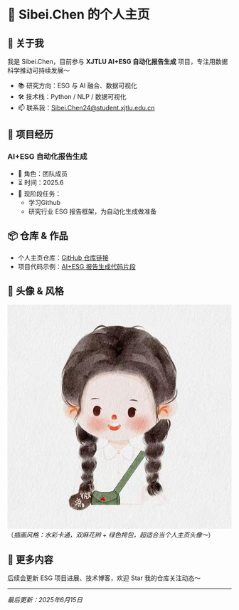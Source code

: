 # 👧 Sibei.Chen 的个人主页  

## 🌟 关于我  
我是 Sibei.Chen，目前参与 **XJTLU AI+ESG 自动化报告生成** 项目，专注用数据科学推动可持续发展～  

- 📚 研究方向：ESG 与 AI 融合、数据可视化  
- 🛠️ 技术栈：Python / NLP / 数据可视化  
- 📫 联系我：[Sibei.Chen24@student.xjtlu.edu.cn](mailto:Sibei.Chen24@student.xjtlu.edu.cn)  


## 🚀 项目经历  
### AI+ESG 自动化报告生成  
- 🔖 角色：团队成员  
- ⏳ 时间：2025.6
- 📌 现阶段任务：  
  - 学习Github
  - 研究行业 ESG 报告框架，为自动化生成做准备  


## 📦 仓库 & 作品  
- 个人主页仓库：[GitHub 仓库链接](https://github.com/你的用户名/你的仓库名)  
- 项目代码示例：[AI+ESG 报告生成代码片段](https://github.com/你的用户名/仓库名/blob/main/esg_report_demo.py)  


## 🎨 头像 & 风格  
![可爱头像](avatar.png)  
（*插画风格：水彩卡通，双麻花辫 + 绿色挎包，超适合当个人主页头像～*）  


## 📄 更多内容  
后续会更新 ESG 项目进展、技术博客，欢迎 Star 我的仓库关注动态～  

---  

*最后更新：2025年6月15日*  
